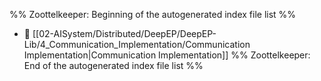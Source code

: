 %% Zoottelkeeper: Beginning of the autogenerated index file list  %%
- 📄 [[02-AISystem/Distributed/DeepEP/DeepEP-Lib/4_Communication_Implementation/Communication Implementation|Communication Implementation]]
%% Zoottelkeeper: End of the autogenerated index file list  %%
